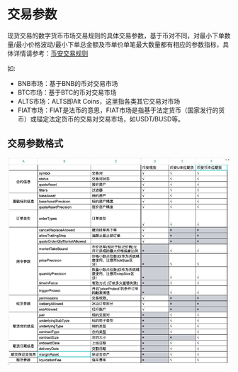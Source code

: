 # 交易参数



现货交易的数字货币市场交易规则的具体交易参数，基于币对不同，对最小下单数量/最小价格波动/最小下单总金额及市单价单笔最大数量都有相应的参数指标，具体详情请参考：[币安交易规则  ](https://www.binance.com/cn/trade-rule)

如:

* BNB市场：基于BNB的币对交易市场
* BTC市场：基于BTC的币对交易市场
* ALTS市场：ALTS即Alt Coins，这里指各类其它交易对市场
* FIAT市场：FIAT是法币的意思，FIAT市场是指基于法定货币（国家发行的货币）或锚定法定货币的交易对交易市场，如USDT/BUSD等。

## 交易参数格式

![](../../.gitbook/assets/image.png)
